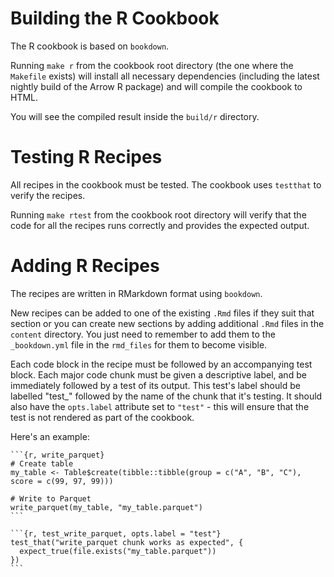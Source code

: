 # Building the R Cookbook

The R cookbook is based on `bookdown`.

Running ``make r`` from the cookbook root directory (the one where the ``Makefile`` exists) will install all necessary dependencies (including the latest nightly build of the Arrow R package) and will compile the cookbook to HTML.

You will see the compiled result inside the ``build/r`` directory.

# Testing R Recipes

All recipes in the cookbook must be tested. The cookbook uses `testthat` to verify the recipes.

Running ``make rtest`` from the cookbook root directory will verify that the code for all the recipes runs correctly and provides the expected output.

# Adding R Recipes

The recipes are written in RMarkdown format using `bookdown`.

New recipes can be added to one of the existing ``.Rmd`` files if they suit that section or you can create new sections by adding additional ``.Rmd`` files in the `content` directory. You just need to remember to add them to the `_bookdown.yml` file in the `rmd_files` for them to become visible.

Each code block in the recipe must be followed by an accompanying test block.  Each major code chunk must be given a descriptive label, and be immediately followed by a test of its output.  This test's label should be labelled "test_" followed by the name of the chunk that it's testing.  It should also have the `opts.label` attribute set to `"test"` - this will ensure that the test is not rendered as part of the cookbook.

Here's an example:

~~~
```{r, write_parquet}
# Create table
my_table <- Table$create(tibble::tibble(group = c("A", "B", "C"), score = c(99, 97, 99)))

# Write to Parquet
write_parquet(my_table, "my_table.parquet")
```

```{r, test_write_parquet, opts.label = "test"}
test_that("write_parquet chunk works as expected", {
  expect_true(file.exists("my_table.parquet"))
})
```
~~~
